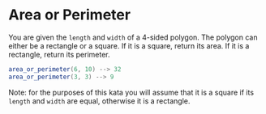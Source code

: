 # Area or Perimeter

You are given the ```length``` and ```width``` of a 4-sided polygon. The polygon can either be a rectangle or a square.
If it is a square, return its area. If it is a rectangle, return its perimeter.

```java
area_or_perimeter(6, 10) --> 32
area_or_perimeter(3, 3) --> 9
```

Note: for the purposes of this kata you will assume that it is a square if its ```length``` and ```width``` are equal,
otherwise it is a rectangle.
